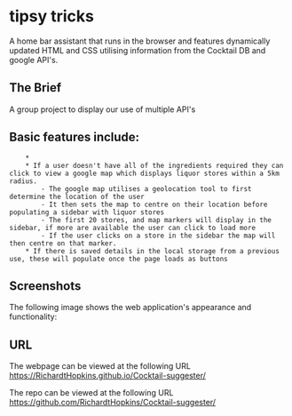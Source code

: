 # tipsy tricks
A home bar assistant that runs in the browser and features dynamically updated HTML and CSS utilising information from the Cocktail DB and google API's.  

## The Brief

A group project to display our use of multiple API's

## Basic features include:

```
    * 
    * If a user doesn't have all of the ingredients required they can click to view a google map which displays liquor stores within a 5km radius.
        - The google map utilises a geolocation tool to first determine the location of the user
        - It then sets the map to centre on their location before populating a sidebar with liquor stores
        - The first 20 stores, and map markers will display in the sidebar, if more are available the user can click to load more
        - If the user clicks on a store in the sidebar the map will then centre on that marker.   
    * If there is saved details in the local storage from a previous use, these will populate once the page loads as buttons

```


## Screenshots

The following image shows the web application's appearance and functionality:



## URL
The webpage can be viewed at the following URL <https://RichardtHopkins.github.io/Cocktail-suggester/>

The repo can be viewed at the following URL <https://github.com/RichardtHopkins/Cocktail-suggester/>
